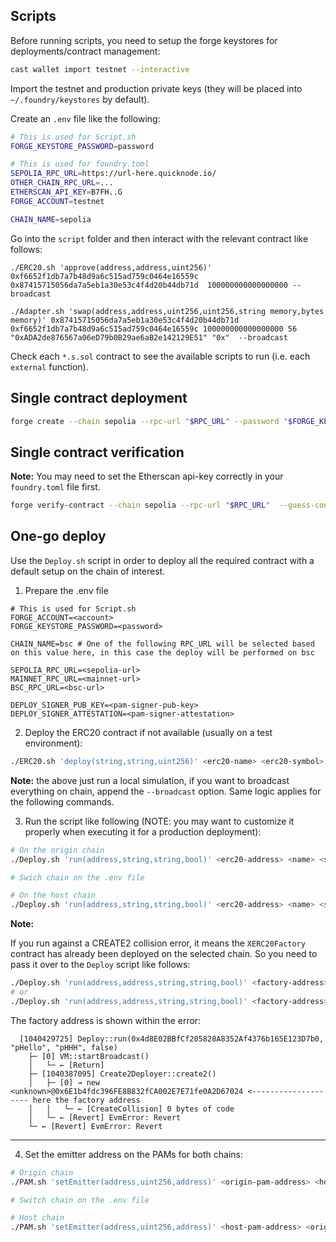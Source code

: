 ## Scripts

Before running scripts, you need to setup the forge keystores for deployments/contract management:

```bash
cast wallet import testnet --interactive
```

Import the testnet and production private keys (they will be placed into `~/.foundry/keystores` by default).

Create an `.env` file like the following:

```bash
# This is used for Script.sh
FORGE_KEYSTORE_PASSWORD=password

# This is used for foundry.toml
SEPOLIA_RPC_URL=https://url-here.quicknode.io/
OTHER_CHAIN_RPC_URL=...
ETHERSCAN_API_KEY=B7FH..G
FORGE_ACCOUNT=testnet

CHAIN_NAME=sepolia
```

Go into the `script` folder and then interact with the relevant contract like follows:

```
./ERC20.sh 'approve(address,address,uint256)' 0xf6652f1db7a7b48d9a6c515ad759c0464e16559c 0x87415715056da7a5eb1a30e53c4f4d20b44db71d  100000000000000000 --broadcast

./Adapter.sh 'swap(address,address,uint256,uint256,string memory,bytes memory)' 0x87415715056da7a5eb1a30e53c4f4d20b44db71d 0xf6652f1db7a7b48d9a6c515ad759c0464e16559c 100000000000000000 56 "0xADA2de876567a06eD79b0B29ae6aB2e142129E51" "0x"  --broadcast
```

Check each `*.s.sol` contract to see the available scripts to run (i.e. each `external` function).

## Single contract deployment

```bash
forge create --chain sepolia --rpc-url "$RPC_URL" --password "$FORGE_KEYSTORE_PASSWORD" --account "$FORGE_ACCOUNT" './src/xerc20/XERC20Lockbox.sol:XERC20Lockbox' --constructor-args  0xab4142adBF12c4403012D413945Be641e12237b5 0xf6652f1db7a7b48d9a6c515ad759c0464e16559c false
```

## Single contract verification

**Note:** You may need to set the Etherscan api-key correctly in your `foundry.toml` file first.

```bash
forge verify-contract --chain sepolia --rpc-url "$RPC_URL"  --guess-constructor-args 0xb9a85A932432B19c1959aa29Fb50DBc5957751AF
```

## One-go deploy

Use the `Deploy.sh` script in order to deploy all the required contract with a default setup on the chain of interest.

1. Prepare the .env file

```env
# This is used for Script.sh
FORGE_ACCOUNT=<account>
FORGE_KEYSTORE_PASSWORD=<password>

CHAIN_NAME=bsc # One of the following RPC_URL will be selected based on this value here, in this case the deploy will be performed on bsc

SEPOLIA_RPC_URL=<sepolia-url>
MAINNET_RPC_URL=<mainnet-url>
BSC_RPC_URL=<bsc-url>

DEPLOY_SIGNER_PUB_KEY=<pam-signer-pub-key>
DEPLOY_SIGNER_ATTESTATION=<pam-signer-attestation>
```

2. Deploy the ERC20 contract if not available (usually on a test environment):

```bash
./ERC20.sh 'deploy(string,string,uint256)' <erc20-name> <erc20-symbol> 100000000000000000000
```

**Note:** the above just run a local simulation, if you want to broadcast everything on chain, append the `--broadcast` option.
Same logic applies for the following commands.

3. Run the script like following (NOTE: you may want to customize it properly when executing it for a production deployment):

```bash
# On the origin chain
./Deploy.sh 'run(address,string,string,bool)' <erc20-address> <name> <symbol> true

# Swich chain on the .env file

# On the host chain
./Deploy.sh 'run(address,string,string,bool)' <erc20-address> <name> <symbol> false
```

**Note:**

If you run against a CREATE2 collision error, it means the `XERC20Factory` contract has already been deployed
on the selected chain. So you need to pass it over to the `Deploy` script like follows:

```bash
./Deploy.sh 'run(address,address,string,string,bool)' <factory-address> <erc20-address> <name> <symbol> true
# or
./Deploy.sh 'run(address,address,string,string,bool)' <factory-address> <erc20-address> <name> <symbol> false
```

The factory address is shown within the error:

```
  [1040429725] Deploy::run(0x4d8E02BBfCf205828A8352Af4376b165E123D7b0, "pHello", "pHHH", false)
    ├─ [0] VM::startBroadcast()
    │   └─ ← [Return]
    ├─ [1040387095] Create2Deployer::create2()
    │   ├─ [0] → new <unknown>@0x6E1b4fdc396FE8B832fCA002E7E71fe0A2D67024 <-------------------- here the factory address
    │   │   └─ ← [CreateCollision] 0 bytes of code
    │   └─ ← [Revert] EvmError: Revert
    └─ ← [Revert] EvmError: Revert
```

---

4. Set the emitter address on the PAMs for both chains:

```bash
# Origin chain
./PAM.sh 'setEmitter(address,uint256,address)' <origin-pam-address> <host-chain-id> <host-emitter-address>

# Switch chain on the .env file

# Host chain
./PAM.sh 'setEmitter(address,uint256,address)' <host-pam-address> <origin-chain-id> <origin-emitter-address>
```
